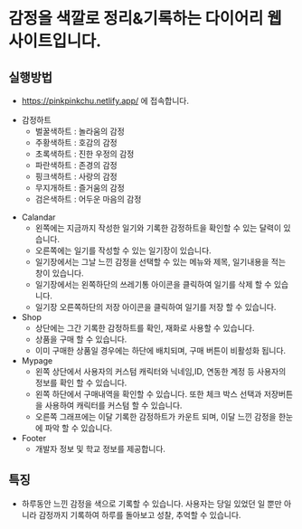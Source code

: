 # 감정을 색깔로 정리&기록하는 다이어리 웹사이트입니다.
## 실행방법
 * https://pinkpinkchu.netlify.app/ 에 접속합니다.

 - 감정하트
    - 벌꿀색하트 : 놀라움의 감정
    - 주황색하트 : 호감의 감정
    - 초록색하트 : 진한 우정의 감정
    - 파란색하트 : 존경의 감정
    - 핑크색하트 : 사랑의 감정
    - 무지개하트 : 즐거움의 감정
    - 검은색하트 : 어두운 마음의 감정

* Calandar
    - 왼쪽에는 지금까지 작성한 일기와 기록한 감정하트을 확인할 수 있는 달력이 있습니다.
    - 오른쪽에는 일기를 작성할 수 있는 일기장이 있습니다.
    - 일기장에서는 그날 느낀 감정을 선택할 수 있는 메뉴와 제목, 일기내용을 적는 창이 있습니다.
    - 일기장에서는 왼쪽하단의 쓰레기통 아이콘을 클릭하여 일기를 삭제 할 수 있습니다.
    - 일기장 오른쪽하단의 저장 아이콘을 클릭하여 일기를 저장 할 수 있습니다.
* Shop
    - 상단에는 그간 기록한 감정하트를 확인, 재화로 사용할 수 있습니다.
    - 상품을 구매 할 수 있습니다.
    - 이미 구매한 상품일 경우에는 하단에 배치되며, 구매 버튼이 비활성화 됩니다.
* Mypage
    - 왼쪽 상단에서 사용자의 커스텀 캐릭터와 닉네임,ID, 연동한 계정 등 사용자의 정보를 확인 할 수 있습니다.
    - 왼쪽 하단에서 구매내역을 확인할 수 있습니다. 또한 체크 박스 선택과 저장버튼을 사용하여 캐릭터를 커스텀 할 수 있습니다.
    - 오른쪽 그래프에는 이달 기록한 감정하트가 카운트 되며, 이달 느낀 감정을 한눈에 파악 할 수 있습니다. 
* Footer
    - 개발자 정보 및 학교 정보를 제공합니다.

## 특징
* 하루동안 느낀 감정을 색으로 기록할 수 있습니다.
사용자는 당일 있었던 일 뿐만 아니라 감정까지 기록하여 하루를 돌아보고 성찰, 추억할 수 있습니다.
